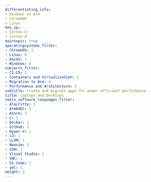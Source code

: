 ```yaml
---
differentiating_info:
- Windows on Arm
- ChromeOS
- Linux
key_ip:
- Cortex-X
- Cortex-A
maintopic: true
operatingsystems_filter:
- ChromeOS: 1
- Linux: 6
- macOS: 1
- Windows: 8
subjects_filter:
- CI-CD: 2
- Containers and Virtualization: 2
- Migration to Arm: 4
- Performance and Architecture: 3
subtitle: Create and migrate apps for power efficient performance
title: Laptops and Desktops
tools_software_languages_filter:
- Alacritty: 1
- Arm64EC: 1
- Azure: 2
- C: 1
- Docker: 1
- GitHub: 1
- Hyper-V: 1
- i3: 1
- LLVM: 1
- Neovim: 1
- SSH: 1
- Visual Studio: 1
- VNC: 1
- VS Code: 2
- yml: 1
weight: 2
---
```

